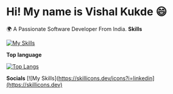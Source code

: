 <h1> Hi! My name is Vishal Kukde 😄 </h1>
 🌍 A Passionate Software Developer From India.
<b>Skills</b>  

[![My Skills](https://skillicons.dev/icons?i=html,css,js,ts,react,redux,nextjs,materialui)](https://skillicons.dev)

<b>Top language</b>

[![Top Langs](https://github-readme-stats.vercel.app/api/top-langs/?username=Vishalkukde&layout=compact&text_color=daf7dc&bg_color=151515)](https://github.com/kumawatlalit912/github-readme-stats)

<b>Socials</b> 
[![My Skills](https://skillicons.dev/icons?i=linkedin](https://skillicons.dev)
